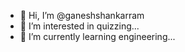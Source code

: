 - 👋 Hi, I’m @ganeshshankarram
- 👀 I’m interested in quizzing...
- 🌱 I’m currently learning engineering...


<!---
ganeshshankarram/ganeshshankarram is a ✨ special ✨ repository because its `README.md` (this file) appears on your GitHub profile.
You can click the Preview link to take a look at your changes.
--->
